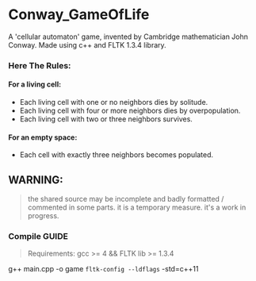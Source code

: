 # Conway_GameOfLife
A 'cellular automaton' game, invented by Cambridge mathematician John Conway.
Made using c++ and FLTK 1.3.4 library.

### Here The Rules:

#### For a living cell:
  - Each living cell with one or no neighbors dies by solitude. 
  - Each living cell with four or more neighbors dies by overpopulation. 
  - Each living cell with two or three neighbors survives. 
#### For an empty space:
  - Each cell with exactly three neighbors becomes populated.
    
    
    
## WARNING:
> the shared source may be incomplete and badly formatted / commented in some parts.
> it is a temporary measure. it's a work in progress.



### Compile GUIDE
> Requirements: gcc >= 4 && FLTK lib >= 1.3.4 

g++ main.cpp -o game `fltk-config --ldflags` -std=c++11
